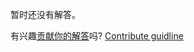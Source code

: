 
暂时还没有解答。

有兴趣[贡献你的解答](https://github.com/BFEdev/BFE.dev-solutions/blob/main/typescript/OmitThisParameter_zh.md)吗? [Contribute guidline](https://github.com/BFEdev/BFE.dev-solutions#how-to-contribute)
